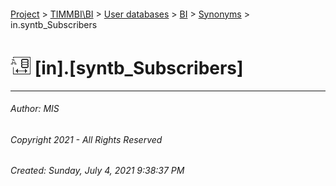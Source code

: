 #### 

[Project](../../../../index.md) > [TIMMBI\\BI](../../../index.md) > [User databases](../../index.md) > [BI](../index.md) > [Synonyms](Synonyms.md) > in.syntb_Subscribers

# ![Synonyms](../../../../Images/Synonym32.png) [in].[syntb_Subscribers]

---

###### Author:  MIS

###### Copyright 2021 - All Rights Reserved

###### Created: Sunday, July 4, 2021 9:38:37 PM

